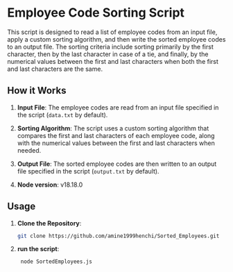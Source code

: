 # Employee Code Sorting Script

This script is designed to read a list of employee codes from an input file, apply a custom sorting algorithm, and then write the sorted employee codes to an output file. The sorting criteria include sorting primarily by the first character, then by the last character in case of a tie, and finally, by the numerical values between the first and last characters when both the first and last characters are the same.

## How it Works

1. **Input File**: The employee codes are read from an input file specified in the script (`data.txt` by default).

2. **Sorting Algorithm**: The script uses a custom sorting algorithm that compares the first and last characters of each employee code, along with the numerical values between the first and last characters when needed.

3. **Output File**: The sorted employee codes are then written to an output file specified in the script (`output.txt` by default).
4. **Node version**: v18.18.0

## Usage

1. **Clone the Repository**:

   ```bash
   git clone https://github.com/amine1999henchi/Sorted_Employees.git

2. **run the script**:

   ```bash
    node SortedEmployees.js
